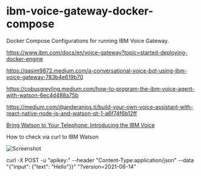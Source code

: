 # ibm-voice-gateway-docker-compose
Docker Compose Configurations for running IBM Voice Gateway.

https://www.ibm.com/docs/en/voice-gateway?topic=started-deploying-docker-engine

https://qasim9872.medium.com/a-conversational-voice-bot-using-ibm-voice-gateway-783b4e619b70

https://cobusgreyling.medium.com/how-to-program-the-ibm-voice-agent-with-watson-6ec4d488a75b

https://medium.com/@anderanjos.ti/build-your-own-voice-assistant-with-react-native-node-js-and-watson-pt-1-a6f74f6b12ff

[Bring Watson to Your Telephone: Introducing the IBM Voice](https://www.imwuc.org/HigherLogic/System/DownloadDocumentFile.ashx?DocumentFileKey=7888fccd-8339-4d5b-a624-49ae7950edf0&forceDialog=1)


How to check via curl to IBM Watson

![Screenshot](screenshot.png)

curl -X POST -u "apikey:<Key from screenshot>" --header "Content-Type:application/json" --data "{\"input\": {\"text\": \"Hello\"}}" "<URL from screenshot>?version=2021-06-14"
